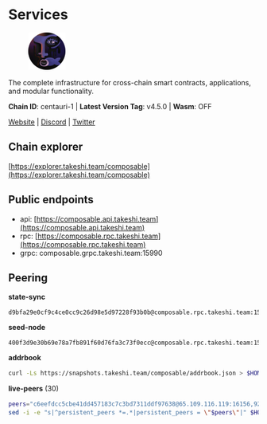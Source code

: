 # Services

<figure><img src="https://github.com/takeshi-val/Logo/raw/main/composable.png" alt=""><figcaption></figcaption></figure>

The complete infrastructure for cross-chain smart  contracts, applications, and modular functionality.

**Chain ID**: centauri-1 | **Latest Version Tag**: v4.5.0 | **Wasm**: OFF

[Website](https://www.composable.finance) | [Discord](https://discord.gg/composable) | [Twitter](https://twitter.com/ComposableFin)


## Chain explorer
[https://explorer.takeshi.team/composable](https://explorer.takeshi.team/composable)

## Public endpoints

* api: [https://composable.api.takeshi.team](https://composable.api.takeshi.team)
* rpc: [https://composable.rpc.takeshi.team](https://composable.rpc.takeshi.team)
* grpc: composable.grpc.takeshi.team:15990

## Peering

**state-sync**

```text
d9bfa29e0cf9c4ce0cc9c26d98e5d97228f93b0b@composable.rpc.takeshi.team:15956
```

**seed-node**

```text
400f3d9e30b69e78a7fb891f60d76fa3c73f0ecc@composable.rpc.takeshi.team:15959
```

**addrbook**
```bash
curl -Ls https://snapshots.takeshi.team/composable/addrbook.json > $HOME/.banksy/config/addrbook.json
```

**live-peers** (30)
```bash
peers="c6eefdcc5cbe41dd457183c7c3bd7311ddf97638@65.109.116.119:16156,92336725dc7fda1504ea5962bb551f2610126377@65.108.198.118:22256,253f190c96d14ce98da8b7596385c1593a7be982@65.109.33.48:23656,f1417ea1b17234f37ebb67f6ef55aea791e591e8@142.44.213.82:1400,548b18f0288f4c128ef3ff133dcadf004263c363@38.242.230.118:26656,4cb008db9c8ae2eb5c751006b977d6910e990c5d@65.108.71.163:2630,690a53df99c570aef22106bca3b77bec2881bf32@65.21.139.155:26656,1617a476e3a883c2e648ee91120ffecefbbe3a19@65.109.115.119:26656,efe99b4c22402e91fe630c0c747fe17528e79134@89.58.53.67:26656,6201b6958ac3151c53e88c438aa80c42c5b3f740@65.108.238.29:22256,8d70f16094502dcc6a6fb1065b9ab9c958c266d6@65.109.104.72:22256,3f72dfcaa83c4922dd6e72bc5b9da7840ef8adaa@57.128.96.155:22256,72e97d478faa181dfbf9c5043b0005b4f339f283@38.146.3.171:22256,2cba1a83afb55d9a86cbbb5054a09e82a768df29@65.21.88.12:2000,e3cd5d7925fc390e34a05129a30409db62cbd2d7@185.119.118.118:3000,3b27aab10ded3765aeb8f3dc70e0f7b2581e4196@141.95.157.139:22256,211a8dd121f7de6e2ed53efe87cba194d0637d49@65.108.8.247:22256,042a5b6dd173322ef238d11fb6561ca3947ed24c@139.99.208.77:26676,17bfb555c37b79e89af31342f4e068bf4f93e144@65.108.137.39:26656,9e34b95377a50fb64dd86d2f95007c201f58a8e4@94.130.240.229:3000,63559b939442512ed82d2ded46d02ab1021ea29a@95.214.55.138:53656,5d0406a0e0be147b7cab72fc13d2d84b7a15fc46@188.166.250.32:26656,c7f52f81ee1b1f7107fc78ca2de476c730e00be9@65.109.80.150:2635,ebc272824924ea1a27ea3183dd0b9ba713494f83@195.3.220.140:26976,5983e226c8f8ddfe3199d3b8ad016ef961c95a0e@51.91.30.173:3100,a7bd2dcc7204997bfa79918873b5eff994e66802@103.180.28.98:26656,90bde5c9bb575384ebb0d0d818dfa14198ae83f6@195.154.94.166:26339,d9bfa29e0cf9c4ce0cc9c26d98e5d97228f93b0b@65.109.88.38:15956,1478b221f03d34f4643377ed0b975aef03dc0fe4@85.117.241.213:26656,4319824b0ff4c795ec8c48e09f504fbe97c8a6e7@142.132.135.125:20656"
sed -i -e "s|^persistent_peers *=.*|persistent_peers = \"$peers\"|" $HOME/.banksy/config/config.toml
```
